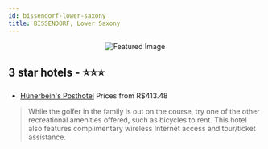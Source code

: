 ```yaml
---
id: bissendorf-lower-saxony
title: BISSENDORF, Lower Saxony
---
```


<center><img src="https://i.travelapi.com/hotels/5000000/4980000/4975400/4975340/342497bb_z.jpg" alt="Featured Image" /></center>


##  3 star hotels - ⭐️⭐️⭐️

-    [Hünerbein's Posthotel](https://us.hurb.com/hotels/bissendorf/hunerbein-s-posthotel-JNP-JP577846?cmp=18055) Prices from R$413.48
   > While the golfer in the family is out on the course, try one of the other recreational amenities offered, such as bicycles to rent. This hotel also features complimentary wireless Internet access and tour/ticket assistance.
